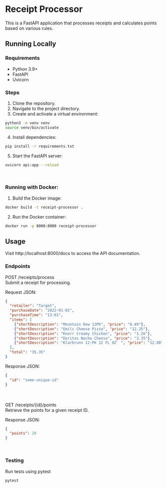 # Receipt Processor

This is a FastAPI application that processes receipts and calculates points based on various rules.

## Running Locally

### Requirements
- Python 3.9+
- FastAPI
- Uvicorn

### Steps
1. Clone the repository.
2. Navigate to the project directory.
3. Create and activate a virtual environment:
```bash
python3 -m venv venv
source venv/bin/activate
```

4. Install dependencies:
```bash 
pip install -r requirements.txt
```
5. Start the FastAPI server:
```bash
uvicorn api:app --reload
```
<br>

### Running with Docker:
1. Build the Docker image:
```bash
docker build -t receipt-processor .
```
2. Run the Docker container:
```bash
docker run -p 8000:8000 receipt-processor
```


## Usage
Visit http://localhost:8000/docs to access the API documentation.

### Endpoints
POST /receipts/process <br>
Submit a receipt for processing.

Request JSON:
```json
{
  "retailer": "Target",
  "purchaseDate": "2022-01-01",
  "purchaseTime": "13:01",
  "items": [
    {"shortDescription": "Mountain Dew 12PK", "price": "6.49"},
    {"shortDescription": "Emils Cheese Pizza", "price": "12.25"},
    {"shortDescription": "Knorr Creamy Chicken", "price": "1.26"},
    {"shortDescription": "Doritos Nacho Cheese", "price": "3.35"},
    {"shortDescription": "Klarbrunn 12-PK 12 FL OZ  ", "price": "12.00"}
  ],
  "total": "35.35"
}
```

Response JSON:
```json
{
  "id": "some-unique-id"
}
```
<br>
<br>
GET /receipts/{id}/points <br>
Retrieve the points for a given receipt ID.

Response JSON:
```json
{
  "points": 28
}
```

<br>

### Testing
Run tests using pytest
```bash
pytest
```